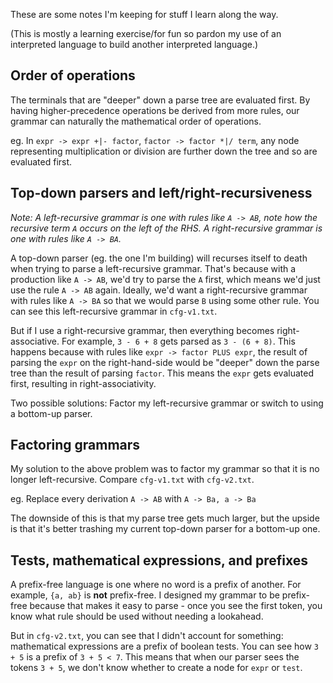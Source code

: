 These are some notes I'm keeping for stuff I learn along the way.

(This is mostly a learning exercise/for fun so pardon my use of an interpreted language to build
another interpreted language.)

## Order of operations
The terminals that are "deeper" down a parse tree are evaluated first. By having higher-precedence operations
be derived from more rules, our grammar can naturally the mathematical order of operations.

eg. In `expr -> expr +|- factor`, `factor -> factor *|/ term`, any node representing multiplication or 
division are further down the tree and so are evaluated first.

## Top-down parsers and left/right-recursiveness
*Note: A left-recursive grammar is one with rules like `A -> AB`, note how the recursive term `A` occurs on the left of the RHS. A right-recursive grammar is one with rules like `A -> BA`.*

A top-down parser (eg. the one I'm building) will recurses itself to death when trying to 
parse a left-recursive grammar. That's because with a production like `A -> AB`, we'd try to parse the `A` first, which means we'd just use the rule `A -> AB` again. Ideally, we'd want a right-recursive grammar with rules like `A -> BA` so that we would parse `B` using some other rule. You can see this left-recursive grammar in `cfg-v1.txt`. 

But if I use a right-recursive grammar, then everything becomes right-associative. For example, `3 - 6 + 8` gets parsed as `3 - (6 + 8)`. This happens because with rules like `expr -> factor PLUS expr`, the result of parsing the `expr` on the right-hand-side
would be "deeper" down the parse tree than the result of parsing `factor`. This means the `expr` gets evaluated first, resulting
in right-associativity. 

Two possible solutions: Factor my left-recursive grammar or switch to using a bottom-up parser.

## Factoring grammars
My solution to the above problem was to factor my grammar so that it is no longer left-recursive. Compare 
`cfg-v1.txt` with `cfg-v2.txt`.

eg. Replace every derivation `A -> AB` with `A -> Ba, a -> Ba`

The downside of this is that my parse tree gets much larger, but the upside is that it's better trashing
my current top-down parser for a bottom-up one.

## Tests, mathematical expressions, and prefixes
A prefix-free language is one where no word is a prefix of another. For example, `{a, ab}` is **not** 
prefix-free. I designed my grammar to be prefix-free because that makes it easy to parse - once you
see the first token, you know what rule should be used without needing a lookahead.

But in `cfg-v2.txt`, you can see that I didn't account for something: mathematical expressions are a prefix
of boolean tests. You can see how `3 + 5` is a prefix of `3 + 5 < 7`. This means that when our parser sees the 
tokens `3 + 5`, we don't know whether to create a node for `expr` or `test`.